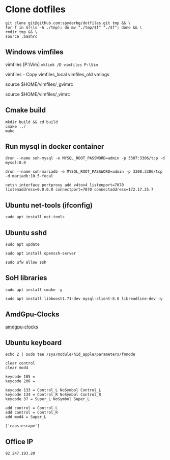 # Clone dotfiles

```
git clone git@github.com:spyderbg/dotfiles.git tmp && \ 
for f in $(\ls -A ./tmp); do mv "./tmp/$f" "./$f"; done && \
rmdir tmp && \
source .bashrc
```


## Windows vimfiles
vimfiles [P:\Vim]
``mklink /D vimfiles P:\Vim``

vimfiles - Copy
vimfiles_local
vimfiles_old
vmlogs

source $HOME/vimfiles/_gvimrc

source $HOME/vimfiles/_vimrc



## Cmake build 
    mkdir build && cd build
    cmake ../
    make


## Run mysql in docker container
`drun --name soh-mysql -e MYSQL_ROOT_PASSWORD=admin -p 3307:3306/tcp -d mysql:8.0`

`drun --name soh-mariadb -e MYSQL_ROOT_PASSWORD=admin -p 3308:3306/tcp -d mariadb:10.5-focal`

```netsh interface portproxy add v4tov4 listenport=7070 listenaddress=0.0.0.0 connectport=7070 connectaddress=172.17.25.7```

## Ubuntu net-tools (ifconfig)
`sudo apt install net-tools`

## Ubuntu sshd

`sudo apt update`

`sudo apt install openssh-server`

`sudo ufw allow ssh`

## SoH libraries
 
 `sudo apt install cmake -y`
 
 `sudo apt install libboost1.71-dev mysql-client-8.0 libreadline-dev -y`
 
 ## AmdGpu-Clocks
 
 [amdgpu-clocks](https://github.com/sibradzic/amdgpu-clocks)
 
 ## Ubuntu keyboard
 
```
echo 2 | sudo tee /sys/module/hid_apple/parameters/fnmode
```
 
```
clear control
clear mod4

keycode 105 = 
keycode 206 =

keycode 133 = Control_L NoSymbol Control_L
keycode 134 = Control_R NoSymbol Control_R
keycode 37 = Super_L NoSymbol Super_L

add control = Control_L
add control = Control_R
add mod4 = Super_L
```

```
['caps:escape']
```

## Office IP
 ```
 92.247.193.20
 ```
 
